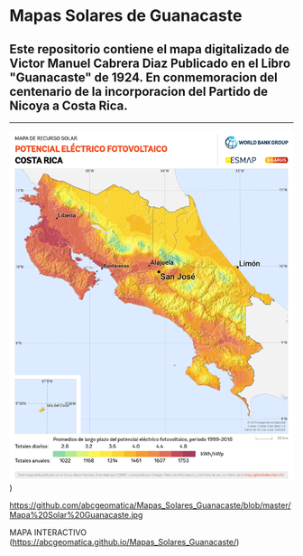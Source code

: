 # Mapas Solares de Guanacaste
Este repositorio contiene el mapa digitalizado de Victor Manuel Cabrera Diaz
Publicado en el Libro "Guanacaste" de 1924.
En conmemoracion del centenario de la incorporacion del Partido de Nicoya a Costa Rica.
---

---



![MAPA ORIGINAL](https://github.com/abcgeomatica/Mapas_Solares_Guanacaste/blob/master/Costa-Rica_PVOUT_mid-size-map_lang-ES_156x191mm-300dpi_v20200519.png))

https://github.com/abcgeomatica/Mapas_Solares_Guanacaste/blob/master/Mapa%20Solar%20Guanacaste.jpg

MAPA INTERACTIVO
(https://abcgeomatica.github.io/Mapas_Solares_Guanacaste/)

